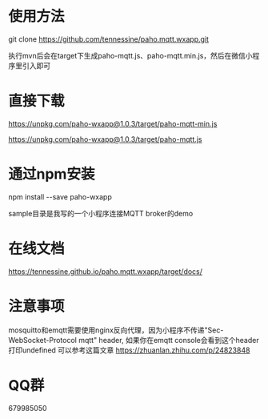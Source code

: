 # 使用方法

git clone https://github.com/tennessine/paho.mqtt.wxapp.git

执行mvn后会在target下生成paho-mqtt.js、paho-mqtt.min.js，然后在微信小程序里引入即可

# 直接下载
https://unpkg.com/paho-wxapp@1.0.3/target/paho-mqtt-min.js

https://unpkg.com/paho-wxapp@1.0.3/target/paho-mqtt.js

# 通过npm安装

npm install --save paho-wxapp

sample目录是我写的一个小程序连接MQTT broker的demo

# 在线文档
https://tennessine.github.io/paho.mqtt.wxapp/target/docs/

# 注意事项
mosquitto和emqtt需要使用nginx反向代理，因为小程序不传递"Sec-WebSocket-Protocol mqtt" header, 如果你在emqtt console会看到这个header打印undefined
可以参考这篇文章 https://zhuanlan.zhihu.com/p/24823848 

# QQ群
679985050
